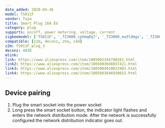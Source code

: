 ```yaml
---
date_added: 2020-04-26
model: TS011F
vendor: Tuya
title: Smart Plug 16A EU
category: plug
supports: on/off, power metering, voltage, current
zigbeemodel: ['TS011F', '_TZ3000_cphmq0q7', '_TZ3000_ew3ldmgx', '_TZ3000_dpo1ysak', '_TZ3000_gjnozsaz', '_TZ3000_ksw8qtmt', '_TZ3000_hdopuwv6', '_TZ3000_typdpbpg', '_TZ3000_bfn1w0mm', '_TZ3000_0zfrhq4i', '_TZ3000_gznh2xla', '_TZ3000_ss98ec5d']
compatible: [z2m, deconz, zha, z4d]
z2m: TS011F_plug_3
deconz: 4838
mlink: 
link: https://www.aliexpress.com/item/1005002344798281.html
link2: https://www.aliexpress.com/item/1005003698857421.html
link3: https://www.aliexpress.com/item/1005004910022903.html
link4: https://www.aliexpress.com/item/1005003646930652.html
---
```


## Device pairing
1. Plug the smart socket into the power socket
2. Long press the smart socket button, the indicator light flashes and enters the network distribution mode. After the network is successfully configured the network distribution indicator goes out.
